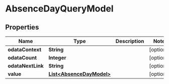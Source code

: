 

# AbsenceDayQueryModel


## Properties

| Name | Type | Description | Notes |
|------------ | ------------- | ------------- | -------------|
|**odataContext** | **String** |  |  [optional] |
|**odataCount** | **Integer** |  |  [optional] |
|**odataNextLink** | **String** |  |  [optional] |
|**value** | [**List&lt;AbsenceDayModel&gt;**](AbsenceDayModel.md) |  |  [optional] |



